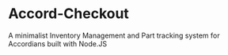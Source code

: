 # Accord-Checkout
A minimalist Inventory Management and Part tracking system for Accordians built with Node.JS
